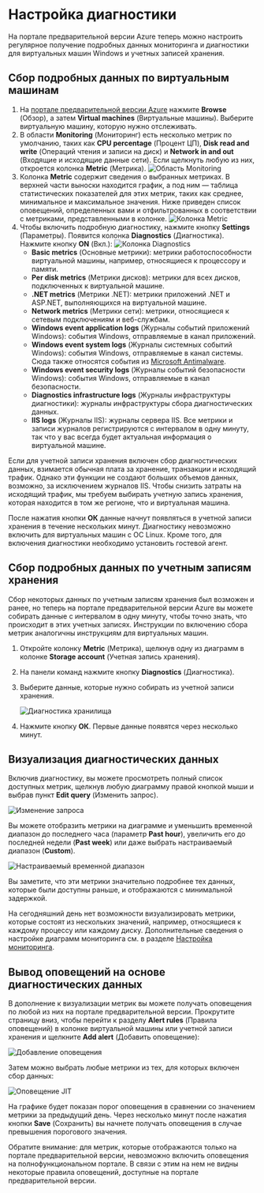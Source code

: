 <properties title="How to use diagnostics" pageTitle="How to use diagnostics" description="Learn how to set up diagnostics for your resources in Azure." authors="stepsic"  />

<tags ms.service="application-insights" ms.workload="tbd" ms.tgt_pltfrm="ibiza" ms.devlang="na" ms.topic="article" ms.date="01/01/1900" ms.author="stepsic" />

# Настройка диагностики

На портале предварительной версии Azure теперь можно настроить регулярное получение подробных данных мониторинга и диагностики для виртуальных машин Windows и учетных записей хранения.

## Сбор подробных данных по виртуальным машинам
1. На [портале предварительной версии Azure](https://portal.azure.com/) нажмите **Browse** (Обзор), а затем **Virtual machines** (Виртуальные машины). Выберите виртуальную машину, которую нужно отслеживать.
2. В области **Monitoring** (Мониторинг) есть несколько метрик по умолчанию, таких как **CPU percentage** (Процент ЦП), **Disk read and write** (Операций чтения и записи на диск) и **Network in and out** (Входящие и исходящие данные сети). Если щелкнуть любую из них, откроется колонка **Metric** (Метрика).
    ![Область Monitoring](./media/insights-how-to-use-diagnostics/Insights_VMMonitoringLens.png)
3. Колонка **Metric** содержит сведения о выбранных метриках. В верхней части выноски находится график, а под ним — таблица статистических показателей для этих метрик, таких как среднее, минимальное и максимальное значения. Ниже приведен список оповещений, определенных вами и отфильтрованных в соответствии с метриками, представленными в колонке.
    ![Колонка Metric](./media/insights-how-to-use-diagnostics/Insights_VMMetricBlade.png)
4. Чтобы включить подробную диагностику, нажмите кнопку **Settings** (Параметры). Появится колонка **Diagnostics** (Диагностика). Нажмите кнопку **ON** (Вкл.):
    ![Колонка Diagnostics](./media/insights-how-to-use-diagnostics/Insights_VMDiagnosticsBlade.png)
    - **Basic metrics** (Основные метрики): метрики работоспособности виртуальной машины, например, относящиеся к процессору и памяти.
    - **Per disk metrics** (Метрики дисков): метрики для всех дисков, подключенных к виртуальной машине.
    - **.NET metrics** (Метрики .NET): метрики приложений .NET и ASP.NET, выполняющихся на виртуальной машине.
    - **Network metrics** (Метрики сети): метрики, относящиеся к сетевым подключениям и веб-службам.
    - **Windows event application logs** (Журналы событий приложений Windows): события Windows, отправляемые в канал приложений.
    - **Windows event system logs** (Журналы системных событий Windows): события Windows, отправляемые в канал системы. Сюда также относятся события из [Microsoft Antimalware](http://go.microsoft.com/fwlink/?LinkID=404171&clcid=0x409).
    - **Windows event security logs** (Журналы событий безопасности Windows): события Windows, отправляемые в канал безопасности.
    - **Diagnostics infrastructure logs** (Журналы инфраструктуры диагностики): журналы инфраструктуры сбора диагностических данных.
    - **IIS logs** (Журналы IIS): журналы сервера IIS.
        Все метрики и записи журналов регистрируются с интервалом в одну минуту, так что у вас всегда будет актуальная информация о виртуальной машине.

Если для учетной записи хранения включен сбор диагностических данных, взимается обычная плата за хранение, транзакции и исходящий трафик. Однако эти функции не создают больших объемов данных, возможно, за исключением журналов IIS. Чтобы снизить затраты на исходящий трафик, мы требуем выбирать учетную запись хранения, которая находится в том же регионе, что и виртуальная машина.

После нажатия кнопки **ОК** данные начнут появляться в учетной записи хранения в течение нескольких минут. Диагностику невозможно включить для виртуальных машин с ОС Linux. Кроме того, для включения диагностики необходимо установить гостевой агент.

## Сбор подробных данных по учетным записям хранения

Сбор некоторых данных по учетным записям хранения был возможен и ранее, но теперь на портале предварительной версии Azure вы можете собирать данные с интервалом в одну минуту, чтобы точно знать, что происходит в этих учетных записях. Инструкции по включению сбора метрик аналогичны инструкциям для виртуальных машин.

1. Откройте колонку **Metric** (Метрика), щелкнув одну из диаграмм в колонке **Storage account** (Учетная запись хранения).
2. На панели команд нажмите кнопку **Diagnostics** (Диагностика).
3. Выберите данные, которые нужно собирать из учетной записи хранения.
    
	![Диагностика хранилища](./media/insights-how-to-use-diagnostics/Insights_StorageDiagnostics.png)
4. Нажмите кнопку **ОК**. Первые данные появятся через несколько минут.

## Визуализация диагностических данных

Включив диагностику, вы можете просмотреть полный список доступных метрик, щелкнув любую диаграмму правой кнопкой мыши и выбрав пункт **Edit query** (Изменить запрос).

![Изменение запроса](./media/insights-how-to-use-diagnostics/Insights_VMEditQuery.png)

Вы можете отобразить метрики на диаграмме и уменьшить временной диапазон до последнего часа (параметр **Past hour**), увеличить его до последней недели (**Past week**) или даже выбрать настраиваемый диапазон (**Custom**).

![Настраиваемый временной диапазон](./media/insights-how-to-use-diagnostics/Insights_VMCustomTime.png)

Вы заметите, что эти метрики значительно подробнее тех данных, которые были доступны раньше, и отображаются с минимальной задержкой.

На сегодняшний день нет возможности визуализировать метрики, которые состоят из нескольких значений, например, относящиеся к каждому процессу или каждому диску. Дополнительные сведения о настройке диаграмм мониторинга см. в разделе [Настройка мониторинга](http://go.microsoft.com/fwlink/?LinkID=394523&clcid=0x409).

## Вывод оповещений на основе диагностических данных

В дополнение к визуализации метрик вы можете получать оповещения по любой из них на портале предварительной версии. Прокрутите страницу вниз, чтобы перейти к разделу **Alert rules** (Правила оповещений) в колонке виртуальной машины или учетной записи хранения и щелкните **Add alert** (Добавить оповещение):

![Добавление оповещения](./media/insights-how-to-use-diagnostics/Insights_VMAlerts.png)

Затем можно выбрать любые метрики из тех, для которых включен сбор данных:

![Оповещение JIT](./media/insights-how-to-use-diagnostics/Insights_VMJITAlert.png)

На графике будет показан порог оповещения в сравнении со значением метрики за предыдущий день. Через несколько минут после нажатия кнопки **Save** (Сохранить) вы начнете получать оповещения в случае превышения порогового значения.

Обратите внимание: для метрик, которые отображаются только на портале предварительной версии, невозможно включить оповещения на полнофункциональном портале. В связи с этим на нем не видны некоторые правила оповещений, доступные на портале предварительной версии.

